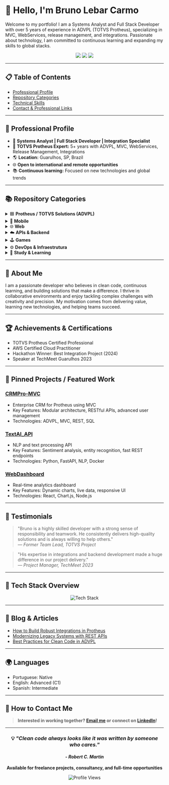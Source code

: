 # 👋 Hello, I'm Bruno Lebar Carmo

Welcome to my portfolio! I am a Systems Analyst and Full Stack Developer with over 5 years of experience in ADVPL (TOTVS Protheus), specializing in MVC, WebServices, release management, and integrations. Passionate about technology, I am committed to continuous learning and expanding my skills to global stacks.

<p align="center">
  <a href="https://www.linkedin.com/in/bruno-lebar-carmo/"><img src="https://img.shields.io/badge/-LinkedIn-0077B5?style=for-the-badge&logo=Linkedin&logoColor=white" /></a>
  <a href="mailto:brunolebarcarmo@gmail.com"><img src="https://img.shields.io/badge/-Email-D14836?style=for-the-badge&logo=Gmail&logoColor=white" /></a>
  <a href="https://github.com/Bruno-Lebar-DEV"><img src="https://img.shields.io/github/followers/Bruno-Lebar-DEV?label=Follow&style=for-the-badge&logo=github&color=171515" /></a>
</p>

---

## 📋 Table of Contents
- [Professional Profile](#-professional-profile)
- [Repository Categories](#-repository-categories)
- [Technical Skills](#-technical-skills)
- [Contact & Professional Links](#-contact--professional-links)

---

## 🚩 Professional Profile

- 💼 **Systems Analyst | Full Stack Developer | Integration Specialist**
- 🏢 **TOTVS Protheus Expert:** 5+ years with ADVPL, MVC, WebServices, Release Management, Integrations
- 🌎 **Location:** Guarulhos, SP, Brazil
- 🌐 **Open to international and remote opportunities**
- 📚 **Continuous learning:** Focused on new technologies and global trends

---

## 📚 Repository Categories

<details>
<summary>🟦 <strong>Protheus / TOTVS Solutions (ADVPL)</strong></summary>

| Projeto | Descrição | Status | Último Commit | Release | Link |
|---------|-----------|--------|---------------|---------|------|
| CRMPro-MVC | CRM para Protheus (MVC) | 📝 Planejamento | ![Último commit](https://img.shields.io/github/last-commit/Bruno-Lebar-DEV/CRMPro-MVC?label=último%20commit) | ![Release](https://img.shields.io/github/v/release/Bruno-Lebar-DEV/CRMPro-MVC?label=release) | [Ver](https://github.com/Bruno-Lebar-DEV/CRMPro-MVC) |
| ProductAPI-REST | API RESTful para Protheus | 📝 Planejamento | ![Último commit](https://img.shields.io/github/last-commit/Bruno-Lebar-DEV/ProductAPI-REST?label=último%20commit) | ![Release](https://img.shields.io/github/v/release/Bruno-Lebar-DEV/ProductAPI-REST?label=release) | [Ver](https://github.com/Bruno-Lebar-DEV/ProductAPI-REST) |
| ProductManager-POUI | Front-end POUI para Protheus | 📝 Planejamento | ![Último commit](https://img.shields.io/github/last-commit/Bruno-Lebar-DEV/ProductManager-POUI?label=último%20commit) | ![Release](https://img.shields.io/github/v/release/Bruno-Lebar-DEV/ProductManager-POUI?label=release) | [Ver](https://github.com/Bruno-Lebar-DEV/ProductManager-POUI) |
| SalesDashboard-POUI | Dashboard de vendas com POUI | 📝 Planejamento | ![Último commit](https://img.shields.io/github/last-commit/Bruno-Lebar-DEV/SalesDashboard-POUI?label=último%20commit) | ![Release](https://img.shields.io/github/v/release/Bruno-Lebar-DEV/SalesDashboard-POUI?label=release) | [Ver](https://github.com/Bruno-Lebar-DEV/SalesDashboard-POUI) |
| ExternalAPI-Integrations | Integrações externas em ADVPL | 📝 Planejamento | ![Último commit](https://img.shields.io/github/last-commit/Bruno-Lebar-DEV/ExternalAPI-Integrations?label=último%20commit) | ![Release](https://img.shields.io/github/v/release/Bruno-Lebar-DEV/ExternalAPI-Integrations?label=release) | [Ver](https://github.com/Bruno-Lebar-DEV/ExternalAPI-Integrations) |
</details>

<details>
<summary>📱 <strong>Mobile</strong></summary>

| Projeto | Descrição | Status | Último Commit | Release | Link |
|---------|-----------|--------|---------------|---------|------|
| TaskMasterApp | App móvel de tarefas com backend robusto | 📝 Planejamento | ![Último commit](https://img.shields.io/github/last-commit/Bruno-Lebar-DEV/TaskMasterApp?label=último%20commit) | ![Release](https://img.shields.io/github/v/release/Bruno-Lebar-DEV/TaskMasterApp?label=release) | [Ver](https://github.com/Bruno-Lebar-DEV/TaskMasterApp) |
| NewsPulse | App de notícias em React Native | 📝 Planejamento | ![Último commit](https://img.shields.io/github/last-commit/Bruno-Lebar-DEV/NewsPulse?label=último%20commit) | ![Release](https://img.shields.io/github/v/release/Bruno-Lebar-DEV/NewsPulse?label=release) | [Ver](https://github.com/Bruno-Lebar-DEV/NewsPulse) |
| MobileNativeApp | App nativo de tarefas | 📝 Planejamento | ![Último commit](https://img.shields.io/github/last-commit/Bruno-Lebar-DEV/MobileNativeApp?label=último%20commit) | ![Release](https://img.shields.io/github/v/release/Bruno-Lebar-DEV/MobileNativeApp?label=release) | [Ver](https://github.com/Bruno-Lebar-DEV/MobileNativeApp) |
</details>

<details>
<summary>🌐 <strong>Web</strong></summary>

| Projeto | Descrição | Status | Último Commit | Release | Link |
|---------|-----------|--------|---------------|---------|------|
| WebDashboard | Painel web com gráficos dinâmicos | 📝 Planejamento | ![Último commit](https://img.shields.io/github/last-commit/Bruno-Lebar-DEV/WebDashboard?label=último%20commit) | ![Release](https://img.shields.io/github/v/release/Bruno-Lebar-DEV/WebDashboard?label=release) | [Ver](https://github.com/Bruno-Lebar-DEV/WebDashboard) |
| CourseHub | Plataforma online de cursos | 📝 Planejamento | ![Último commit](https://img.shields.io/github/last-commit/Bruno-Lebar-DEV/CourseHub?label=último%20commit) | ![Release](https://img.shields.io/github/v/release/Bruno-Lebar-DEV/CourseHub?label=release) | [Ver](https://github.com/Bruno-Lebar-DEV/CourseHub) |
| BlogMaster | Plataforma de blog completa | 📝 Planejamento | ![Último commit](https://img.shields.io/github/last-commit/Bruno-Lebar-DEV/BlogMaster?label=último%20commit) | ![Release](https://img.shields.io/github/v/release/Bruno-Lebar-DEV/BlogMaster?label=release) | [Ver](https://github.com/Bruno-Lebar-DEV/BlogMaster) |
| ServiceMonitor | Dashboard em tempo real para monitoramento | 📝 Planejamento | ![Último commit](https://img.shields.io/github/last-commit/Bruno-Lebar-DEV/ServiceMonitor?label=último%20commit) | ![Release](https://img.shields.io/github/v/release/Bruno-Lebar-DEV/ServiceMonitor?label=release) | [Ver](https://github.com/Bruno-Lebar-DEV/ServiceMonitor) |
| tutorial-poui | Tutoriais de TypeScript e PO-UI/Angular | 🚧 Desenvolvimento | ![Último commit](https://img.shields.io/github/last-commit/Bruno-Lebar-DEV/tutorial-poui?label=último%20commit) | ![Release](https://img.shields.io/github/v/release/Bruno-Lebar-DEV/tutorial-poui?label=release) | [Ver](https://github.com/Bruno-Lebar-DEV/tutorial-poui) |
</details>

<details>
<summary>☁️ <strong>APIs & Backend</strong></summary>

| Projeto | Descrição | Status | Último Commit | Release | Link |
|---------|-----------|--------|---------------|---------|------|
| TextAI_API | API de processamento de texto e NLP | ✅ Concluído | ![Último commit](https://img.shields.io/github/last-commit/Bruno-Lebar-DEV/TextAI_API?label=último%20commit) | ![Release](https://img.shields.io/github/v/release/Bruno-Lebar-DEV/TextAI_API?label=release) | [Ver](https://github.com/Bruno-Lebar-DEV/TextAI_API) |
| NodeExpressAPI | API REST robusta | ✅ Concluído | ![Último commit](https://img.shields.io/github/last-commit/Bruno-Lebar-DEV/NodeExpressAPI?label=último%20commit) | ![Release](https://img.shields.io/github/v/release/Bruno-Lebar-DEV/NodeExpressAPI?label=release) | [Ver](https://github.com/Bruno-Lebar-DEV/NodeExpressAPI) |
| PayFlow | Microsserviço de pagamentos assíncronos | 📝 Planejamento | ![Último commit](https://img.shields.io/github/last-commit/Bruno-Lebar-DEV/PayFlow?label=último%20commit) | ![Release](https://img.shields.io/github/v/release/Bruno-Lebar-DEV/PayFlow?label=release) | [Ver](https://github.com/Bruno-Lebar-DEV/PayFlow) |
| SecureAPI | API REST com segurança avançada | 📝 Planejamento | ![Último commit](https://img.shields.io/github/last-commit/Bruno-Lebar-DEV/SecureAPI?label=último%20commit) | ![Release](https://img.shields.io/github/v/release/Bruno-Lebar-DEV/SecureAPI?label=release) | [Ver](https://github.com/Bruno-Lebar-DEV/SecureAPI) |
| NoSQL-Advanced | Projeto avançado com MongoDB | 📝 Planejamento | ![Último commit](https://img.shields.io/github/last-commit/Bruno-Lebar-DEV/NoSQL-Advanced?label=último%20commit) | ![Release](https://img.shields.io/github/v/release/Bruno-Lebar-DEV/NoSQL-Advanced?label=release) | [Ver](https://github.com/Bruno-Lebar-DEV/NoSQL-Advanced) |
| PowerBI-Integration | Integração de APIs com Power BI | 📝 Planejamento | ![Último commit](https://img.shields.io/github/last-commit/Bruno-Lebar-DEV/PowerBI-Integration?label=último%20commit) | ![Release](https://img.shields.io/github/v/release/Bruno-Lebar-DEV/PowerBI-Integration?label=release) | [Ver](https://github.com/Bruno-Lebar-DEV/PowerBI-Integration) |
</details>

<details>
<summary>🕹️ <strong>Games</strong></summary>

| Projeto | Descrição | Status | Último Commit | Release | Link |
|---------|-----------|--------|---------------|---------|------|
| RetroRunner | Jogo 2D runner focado em performance | 📝 Planejamento | ![Último commit](https://img.shields.io/github/last-commit/Bruno-Lebar-DEV/RetroRunner?label=último%20commit) | ![Release](https://img.shields.io/github/v/release/Bruno-Lebar-DEV/RetroRunner?label=release) | [Ver](https://github.com/Bruno-Lebar-DEV/RetroRunner) |
| GameProjects | Coleção de jogos em Java | 📦 Arquivado | ![Último commit](https://img.shields.io/github/last-commit/Bruno-Lebar-DEV/GameProjects?label=último%20commit) | ![Release](https://img.shields.io/github/v/release/Bruno-Lebar-DEV/GameProjects?label=release) | [Ver](https://github.com/Bruno-Lebar-DEV/GameProjects) |
</details>

<details>
<summary>⚙️ <strong>DevOps & Infraestrutura</strong></summary>

| Projeto | Descrição | Status | Último Commit | Release | Link |
|---------|-----------|--------|---------------|---------|------|
| DevOps-IaC | Infraestrutura como código, CI/CD | 📝 Planejamento | ![Último commit](https://img.shields.io/github/last-commit/Bruno-Lebar-DEV/DevOps-IaC?label=último%20commit) | ![Release](https://img.shields.io/github/v/release/Bruno-Lebar-DEV/DevOps-IaC?label=release) | [Ver](https://github.com/Bruno-Lebar-DEV/DevOps-IaC) |
</details>

<details>
<summary>📖 <strong>Study & Learning</strong></summary>

| Projeto | Descrição | Status | Último Commit | Release | Link |
|---------|-----------|--------|---------------|---------|------|
| Study-Guide | Guia de estudos e anotações técnicas | 🚧 Em desenvolvimento | ![Último commit](https://img.shields.io/github/last-commit/Bruno-Lebar-DEV/Study-Guide?label=último%20commit) | ![Release](https://img.shields.io/github/v/release/Bruno-Lebar-DEV/Study-Guide?label=release) | [Ver](https://github.com/Bruno-Lebar-DEV/Study-Guide) |
</details>

---

## 👤 About Me

I am a passionate developer who believes in clean code, continuous learning, and building solutions that make a difference. I thrive in collaborative environments and enjoy tackling complex challenges with creativity and precision. My motivation comes from delivering value, learning new technologies, and helping teams succeed.

---

## 🏆 Achievements & Certifications

- TOTVS Protheus Certified Professional
- AWS Certified Cloud Practitioner
- Hackathon Winner: Best Integration Project (2024)
- Speaker at TechMeet Guarulhos 2023

---

## 📌 Pinned Projects / Featured Work

### [CRMPro-MVC](https://github.com/Bruno-Lebar-DEV/CRMPro-MVC)
- Enterprise CRM for Protheus using MVC
- Key Features: Modular architecture, RESTful APIs, advanced user management
- Technologies: ADVPL, MVC, REST, SQL

### [TextAI_API](https://github.com/Bruno-Lebar-DEV/TextAI_API)
- NLP and text processing API
- Key Features: Sentiment analysis, entity recognition, fast REST endpoints
- Technologies: Python, FastAPI, NLP, Docker

### [WebDashboard](https://github.com/Bruno-Lebar-DEV/WebDashboard)
- Real-time analytics dashboard
- Key Features: Dynamic charts, live data, responsive UI
- Technologies: React, Chart.js, Node.js

---

## 💬 Testimonials

> "Bruno is a highly skilled developer with a strong sense of responsibility and teamwork. He consistently delivers high-quality solutions and is always willing to help others."  
> <em>— Former Team Lead, TOTVS Project</em>

> "His expertise in integrations and backend development made a huge difference in our project delivery."  
> <em>— Project Manager, TechMeet 2023</em>

---

## 🚀 Tech Stack Overview

<p align="center">
  <img src="https://skillicons.dev/icons?i=react,angular,ts,js,html,css,flutter,python,java,spring,fastapi,nodejs,docker,aws,azure,gcp,mongodb,postgres,mysql,git,github,terraform,unity" alt="Tech Stack" />
</p>

---

## 📝 Blog & Articles

- [How to Build Robust Integrations in Protheus](https://dev.to/brunolebarcarmo/protheus-integrations)
- [Modernizing Legacy Systems with REST APIs](https://dev.to/brunolebarcarmo/legacy-rest)
- [Best Practices for Clean Code in ADVPL](https://dev.to/brunolebarcarmo/clean-advpl)

---

## 🌍 Languages

- Portuguese: Native
- English: Advanced (C1)
- Spanish: Intermediate

---

## 📣 How to Contact Me

> **Interested in working together? [Email me](mailto:brunolebarcarmo@gmail.com) or connect on [LinkedIn](https://www.linkedin.com/in/bruno-lebar-carmo/)!**

---

<div align="center">
  
### 💡 *"Clean code always looks like it was written by someone who cares."*
#### *- Robert C. Martin*

**Available for freelance projects, consultancy, and full-time opportunities**

![Profile Views](https://komarev.com/ghpvc/?username=Bruno-Lebar-DEV&color=blueviolet&style=for-the-badge)

</div>
